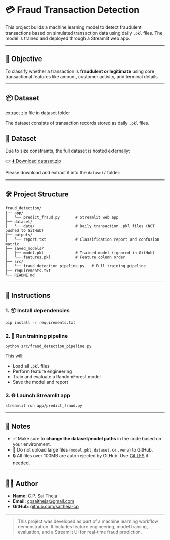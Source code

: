 
# 💳 Fraud Transaction Detection

This project builds a machine learning model to detect fraudulent transactions based on simulated transaction data using daily `.pkl` files. The model is trained and deployed through a Streamlit web app.

---

## 🎯 Objective

To classify whether a transaction is **fraudulent or legitimate** using core transactional features like amount, customer activity, and terminal details.

---

## 📦 Dataset
extract zip file in dataset folder

The dataset consists of transaction records stored as daily `.pkl` files.

## 📂 Dataset

Due to size constraints, the full dataset is hosted externally:

👉 [⬇️ Download dataset.zip](https://drive.google.com/uc?export=download&id=1CPSnT7qCBMOEQbD8r-RuUWib6Q555Mi7)

Please download and extract it into the `dataset/` folder:

---

## 🛠 Project Structure

```
fraud_detection/
├── app/
│   └── predict_fraud.py       # Streamlit web app
├── dataset/
│   └── data/                  # Daily transaction .pkl files (NOT pushed to GitHub)
├── outputs/
│   └── report.txt             # Classification report and confusion matrix
├── saved_models/
│   ├── model.pkl              # Trained model (ignored in GitHub)
│   └── features.pkl           # Feature column order
├── src/
│   └── fraud_detection_pipeline.py   # Full training pipeline
├── requirements.txt
└── README.md
```

---

## 🚀 Instructions

### 1. 📦 Install dependencies
```bash
pip install -r requirements.txt
```

### 2. 🧠 Run training pipeline
```bash
python src/fraud_detection_pipeline.py
```

This will:
- Load all `.pkl` files
- Perform feature engineering
- Train and evaluate a RandomForest model
- Save the model and report

### 3. 🌐 Launch Streamlit app
```bash
streamlit run app/predict_fraud.py
```

---

## 📌 Notes

- ✅ Make sure to **change the dataset/model paths** in the code based on your environment.
- 📁 Do not upload large files (`model.pkl`, `dataset`, or `.venv`) to GitHub.
- 🔒 All files over 100MB are auto-rejected by GitHub. Use [Git LFS](https://git-lfs.github.com/) if needed.

---

## 👨‍💻 Author

- **Name**: C.P. Sai Theja  
- **Email**: [cpsaitheja@gmail.com](mailto:cpsaitheja@gmail.com)  
- **GitHub**: [github.com/saitheja-cp](https://github.com/saitheja-cp)

---

> This project was developed as part of a machine learning workflow demonstration. It includes feature engineering, model training, evaluation, and a Streamlit UI for real-time fraud prediction.
